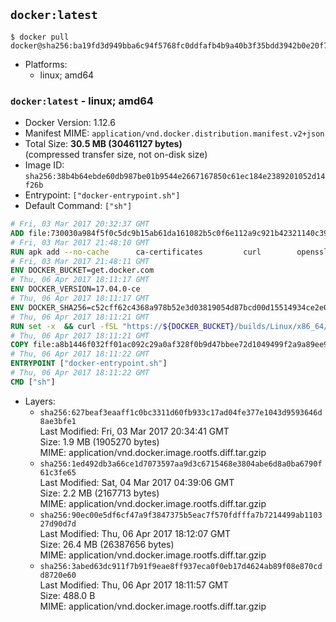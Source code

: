 ## `docker:latest`

```console
$ docker pull docker@sha256:ba19fd3d949bba6c94f5768fc0ddfafb4b9a40b3f35bdd3942b0e20f70b17e28
```

-	Platforms:
	-	linux; amd64

### `docker:latest` - linux; amd64

-	Docker Version: 1.12.6
-	Manifest MIME: `application/vnd.docker.distribution.manifest.v2+json`
-	Total Size: **30.5 MB (30461127 bytes)**  
	(compressed transfer size, not on-disk size)
-	Image ID: `sha256:38b4b64ebde60db987be01b9544e2667167850c61ec184e2389201052d14f26b`
-	Entrypoint: `["docker-entrypoint.sh"]`
-	Default Command: `["sh"]`

```dockerfile
# Fri, 03 Mar 2017 20:32:37 GMT
ADD file:730030a984f5f0c5dc9b15ab61da161082b5c0f6e112a9c921b42321140c3927 in / 
# Fri, 03 Mar 2017 21:48:10 GMT
RUN apk add --no-cache 		ca-certificates 		curl 		openssl
# Fri, 03 Mar 2017 21:48:11 GMT
ENV DOCKER_BUCKET=get.docker.com
# Thu, 06 Apr 2017 18:11:17 GMT
ENV DOCKER_VERSION=17.04.0-ce
# Thu, 06 Apr 2017 18:11:17 GMT
ENV DOCKER_SHA256=c52cff62c4368a978b52e3d03819054d87bcd00d15514934ce2e0e09b99dd100
# Thu, 06 Apr 2017 18:11:21 GMT
RUN set -x 	&& curl -fSL "https://${DOCKER_BUCKET}/builds/Linux/x86_64/docker-${DOCKER_VERSION}.tgz" -o docker.tgz 	&& echo "${DOCKER_SHA256} *docker.tgz" | sha256sum -c - 	&& tar -xzvf docker.tgz 	&& mv docker/* /usr/local/bin/ 	&& rmdir docker 	&& rm docker.tgz 	&& docker -v
# Thu, 06 Apr 2017 18:11:21 GMT
COPY file:a8b1446f032ff01ac092c29a0af328f0b9d47bbee72d1049499f2a9a89ee988a in /usr/local/bin/ 
# Thu, 06 Apr 2017 18:11:22 GMT
ENTRYPOINT ["docker-entrypoint.sh"]
# Thu, 06 Apr 2017 18:11:22 GMT
CMD ["sh"]
```

-	Layers:
	-	`sha256:627beaf3eaaff1c0bc3311d60fb933c17ad04fe377e1043d9593646d8ae3bfe1`  
		Last Modified: Fri, 03 Mar 2017 20:34:41 GMT  
		Size: 1.9 MB (1905270 bytes)  
		MIME: application/vnd.docker.image.rootfs.diff.tar.gzip
	-	`sha256:1ed492db3a66ce1d7073597aa9d3c6715468e3804abe6d8a0ba6790f61c3fe65`  
		Last Modified: Sat, 04 Mar 2017 04:39:06 GMT  
		Size: 2.2 MB (2167713 bytes)  
		MIME: application/vnd.docker.image.rootfs.diff.tar.gzip
	-	`sha256:90ec00e5df6cf47a9f3847375b5eac7f570fdfffa7b7214499ab110327d90d7d`  
		Last Modified: Thu, 06 Apr 2017 18:12:07 GMT  
		Size: 26.4 MB (26387656 bytes)  
		MIME: application/vnd.docker.image.rootfs.diff.tar.gzip
	-	`sha256:3abed63dc911f7b91f9eae8ff937eca0f0eb17d4624ab89f08e870cdd8720e60`  
		Last Modified: Thu, 06 Apr 2017 18:11:57 GMT  
		Size: 488.0 B  
		MIME: application/vnd.docker.image.rootfs.diff.tar.gzip
